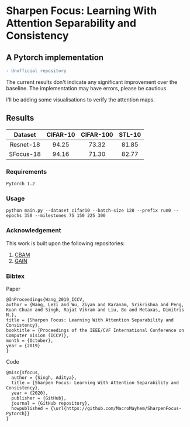 # Sharpen Focus: Learning With Attention Separability and Consistency
## A Pytorch implementation

```diff
- Unofficial repository
```
The current results don't indicate any significant improvement over the baseline. 
The implementation may have errors, please be cautious.

I'll be adding some visualisations to verify the attention maps.
## Results

| Dataset | CIFAR-10  | CIFAR-100  |  STL-10 |
|:-------:|:---------:|:----------:|:-------:|
|Resnet-18|   94.25   |   73.32    |  81.85  |
|SFocus-18|   94.16   |   71.30    |  82.77  |


### Requirements

`Pytorch 1.2`

### Usage

`python main.py --dataset cifar10 --batch-size 128 --prefix run0 --epochs 350 --milestones 75 150 225 300`


### Acknowledgement
This work is built upon the following repositories:

1. [CBAM](https://github.com/Jongchan/attention-module)
2. [GAIN](https://github.com/ngxbac/GAIN)

### Bibtex

Paper
```
@InProceedings{Wang_2019_ICCV,
author = {Wang, Lezi and Wu, Ziyan and Karanam, Srikrishna and Peng, Kuan-Chuan and Singh, Rajat Vikram and Liu, Bo and Metaxas, Dimitris N.},
title = {Sharpen Focus: Learning With Attention Separability and Consistency},
booktitle = {Proceedings of the IEEE/CVF International Conference on Computer Vision (ICCV)},
month = {October},
year = {2019}
} 
```

Code
```
@misc{sfocus,
  author = {Singh, Aditya},
  title = {Sharpen Focus: Learning With Attention Separability and Consistency},
  year = {2020},
  publisher = {GitHub},
  journal = {GitHub repository},
  howpublished = {\url{https://github.com/MacroMayhem/SharpenFocus-Pytorch}}
}
```
